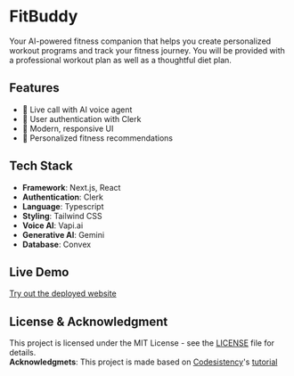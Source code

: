 # FitBuddy

Your AI-powered fitness companion that helps you create personalized workout programs and track your fitness journey. You will be provided with a professional workout plan as well as a thoughtful diet plan.

## Features

- 🤖 Live call with AI voice agent
- 👤 User authentication with Clerk
- 📱 Modern, responsive UI
- 🎯 Personalized fitness recommendations

## Tech Stack

- **Framework**: Next.js, React
- **Authentication**: Clerk
- **Language**: Typescript
- **Styling**: Tailwind CSS
- **Voice AI**: Vapi.ai
- **Generative AI**: Gemini
- **Database**: Convex

## Live Demo
[Try out the deployed website](https://fitbuddy-three.vercel.app)

## License & Acknowledgment

This project is licensed under the MIT License - see the [LICENSE](LICENSE) file for details.  
**Acknowledgmets**: This project is made based on [Codesistency](https://www.youtube.com/@codesistency)'s [tutorial](https://youtu.be/BCufdom7xgY?si=m80nME5sti_ksW5A)

